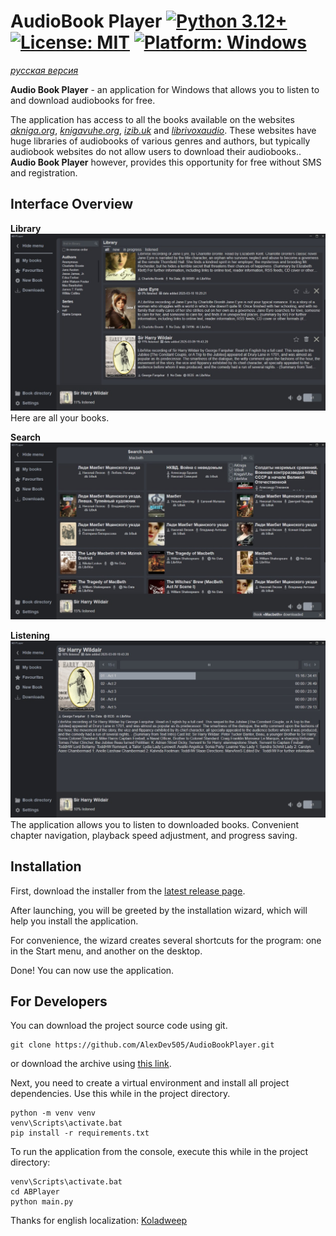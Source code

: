 # AudioBook Player [![Python 3.12+](https://badgen.net/badge/Python/3.12+/blue)](https://www.python.org/downloads/) [![License: MIT](https://badgen.net/badge/License/MIT/blue)](https://github.com/AlexDev505/AudioBookPlayer/blob/master/LICENSE) [![Platform: Windows](https://badgen.net/badge/Platform/windows/blue?icon=windows)]()

[_русская версия_](https://github.com/AlexDev505/AudioBookPlayer/blob/master/readme.md)

**Audio Book Player** - an application for Windows that allows you to listen to and download audiobooks for free.

The application has access to all the books available on the websites [_akniga.org_](https://akniga.org/), [_knigavuhe.org_](https://knigavuhe.org/), [_izib.uk_](https://izib.uk) and [_librivoxaudio_](https://archive.org/details/librivoxaudio).
These websites have huge libraries of audiobooks of various genres and authors,
but typically audiobook websites do not allow users to download their audiobooks..
**Audio Book Player** however, provides this opportunity for free without SMS and registration.

## Interface Overview

**Library**
![Library](imgs/library_en.png "Library")
Here are all your books.

**Search**
![Search](imgs/search_en.png "Search")

**Listening**
![Search](imgs/book_en.png "Listening")
The application allows you to listen to downloaded books.
Convenient chapter navigation, playback speed adjustment,
and progress saving.

## Installation

First, download the installer from the [latest release page](https://github.com/AlexDev505/AudioBookPlayer/releases/latest).

After launching, you will be greeted by the installation wizard, which will help you install the application.

For convenience, the wizard creates several shortcuts for the program: one in the Start menu, and another on the desktop.

Done! You can now use the application.

## For Developers

You can download the project source code using git.
```commandline
git clone https://github.com/AlexDev505/AudioBookPlayer.git
```

or download the archive using [this link](https://github.com/AlexDev505/AudioBookPlayer/archive/refs/heads/master.zip).

Next, you need to create a virtual environment 
and install all project dependencies. Use this while in the project directory.
```commandline
python -m venv venv
venv\Scripts\activate.bat
pip install -r requirements.txt
```

To run the application from the console, execute this while in the project directory:
```commandline
venv\Scripts\activate.bat
cd ABPlayer
python main.py
```

Thanks for english localization: [Koladweep](https://github.com/Koladweep)